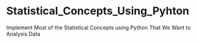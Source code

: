 # Statistical_Concepts_Using_Pyhton
Implement Most of the Statistical Concepts using Python That We Want to Analysis Data
